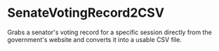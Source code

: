 SenateVotingRecord2CSV
======================

Grabs a senator's voting record for a specific session directly from the government's website and converts it into a usable CSV file.
